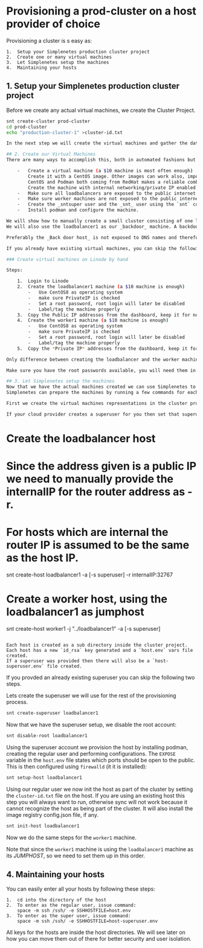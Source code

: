# Provisioning a prod-cluster on a host provider of choice

Provisioning a cluster is s easy as:  

    1.  Setup your Simplenetes production cluster project
    2.  Create one or many virtual machines
    3.  Let Simplenetes setup the machines
    4.  Maintaining your hosts

## 1.  Setup your Simplenetes production cluster project
Before we create any actual virtual machines, we create the Cluster Project.

```sh
snt create-cluster prod-cluster
cd prod-cluster
echo "production-cluster-1" >cluster-id.txt

In the next step we will create the virtual machines and gather the data we need to create the hosts representations on disk.

## 2. Create our Virtual Machines
There are many ways to accomplish this, both in automated fashions but also manually. In both cases the only important things to know is to:  

    -   Create a virtual machine (a $10 machine is most often enough)
        Create it with a CentOS image. Other images can work also, important thing is that it is a GNU/Linux box using systemd as init system and that Podman can be installed onto it.
        CentOS and Podman both coming from RedHat makes a reliable combo.
        Create the machine with internal networking/private IP enabled.
    -   Make sure all loadbalancers are exposed to the public internet.
    -   Make sure worker machines are not exposed to the public internet, but only on the internal network.
    -   Create the _sntsuper user and the _snt_ user using the `snt` command.
    -   Install podman and configure the machine.

We will show how to manually create a small cluster consisting of one loadbalancer and one worker machine on Linode.
We will also use the loadbalancer1 as our _backdoor_ machine. A backdoor machine is an entry point into the cluster for our management tools. We want this because we want to keep the worker machines unexposed to the public internet but at the same to we need to access them via SSH. Another name for a _Back door host_ host would be a _Jump host_.

Preferably the _Back door host_ is not exposed to DNS names and therefore not necessarily known to any attacker. In this example we use the loadbalancer as back door, because that saves us one machine.

If you already have existing virtual machines, you can skip the following step.

### Create virtual machines on Linode by hand

Steps:  

    1.  Login to Linode
    2.  Create the loadbalancer1 machine (a $10 machine is enough)
        -   Use CentOS8 as operating system
        -   make sure PrivateIP is checked
        -   Set a root password, root login will later be disabled
        -   Label/tag the machine properly
    3.  Copy the Public IP addresses from the dashboard, keep it for now (IPa).
    4.  Create the worker1 machine (a $10 machine is enough)
        -   Use CentOS8 as operating system
        -   make sure PrivateIP is checked
        -   Set a root password, root login will later be disabled
        -   Label/tag the machine properly
    5.  Copy the *Private IP* addresses from the dashboard, keep it for now (IPb).

Only difference between creating the loadbalancer and the worker machines is that for worker machines refer to the private IP as HOST.

Make sure you have the root passwords available, you will need them in the following steps.

## 3. Let Simplenetes setup the machines
Now that we have the actual machines created we can use Simplenetes to provision the machines for us.
Simplenetes can prepare the machines by running a few commands for each host.

First we create the virtual machines representations in the cluster project:  

If your cloud provider creates a superuser for you then set that superuser below when creating the host. Then sace the SSH key as `id_rsa_super` in the host directory, alternatively if you have the keyfile elsewhere you can provide the path using the -S option.

```
# Create the loadbalancer host
# Since the address given is a public IP we need to manually provide the internalIP for the router address as -r.
# For hosts which are internal the router IP is assumed to be the same as the host IP.
snt create-host loadbalancer1 -a <IPa> [-s superuser] -r internalIP:32767

# Create a worker host, using the loadbalancer1 as jumphost
snt create-host worker1 -j "../loadbalancer1" -a <IPb> [-s superuser]
```

Each host is created as a sub directory inside the cluster project. Each host has a new `id_rsa` key generated and a `host.env` vars file created.
If a superuser was provided then there will also be a `host-superuser.env` file created.
```

If you provded an already existing superuser you can skip the following two steps.  

Lets create the superuser we will use for the rest of the provisioning process.
```sh
snt create-superuser loadbalancer1
```

Now that we have the superuser setup, we disable the root account:  
```sh
snt disable-root loadbalancer1
```

Using the superuser account we provision the host by installing podman, creating the regular user and performing configurations. The `EXPOSE` variable in the `host.env` file states which ports should be open to the public. This is then configured using `firewalld` (it it is installed):  
```sh
snt setup-host loadbalancer1
```

Using our regular user we now init the host as part of the cluster by setting the `cluster-id.txt` file on the host. If you are using an existing host this step you will always want to run, otherwise sync will not work because it cannot recognize the host as being part of the cluster.
It will also install the image registry config.json file, if any.  
```sh
snt init-host loadbalancer1
```

Now we do the same steps for the `worker1` machine.

Note that since the `worker1` machine is using the `loadbalancer1` machine as its _JUMPHOST_, so we need to set them up in this order.

## 4.  Maintaining your hosts
You can easily enter all your hosts by following these steps:  

    1.  cd into the directory of the host
    2.  To enter as the regular user, issue command:
        space -m ssh /ssh/ -e SSHHOSTFILE=host.env
    3.  To enter as the super user, issue command:
        space -m ssh /ssh/ -e SSHHOSTFILE=host-superuser.env

All keys for the hosts are inside the host directories. We will see later on how you can move them out of there for better security and user isolation.
